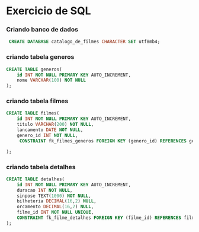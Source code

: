 # Exercicio  de SQL  

### Criando banco de dados

```sql 
 CREATE DATABASE catalogo_de_filmes CHARACTER SET utf8mb4;
``` 

### criando tabela generos 

```sql
CREATE TABLE generos(
    id INT NOT NULL PRIMARY KEY AUTO_INCREMENT,
    nome VARCHAR(100) NOT NULL
);
```  

### criando tabela filmes 

```sql
CREATE TABLE filmes(
    id INT NOT NULL PRIMARY KEY AUTO_INCREMENT,
    titulo VARCHAR(200) NOT NULL, 
    lancamento DATE NOT NULL, 
    genero_id INT NOT NULL, 
     CONSTRAINT fk_filmes_generos FOREIGN KEY (genero_id) REFERENCES generos(id)

);
```  

### criando tabela detalhes

```sql 
CREATE TABLE detalhes( 
    id INT NOT NULL PRIMARY KEY AUTO_INCREMENT, 
    duracao INT NOT NULL, 
    sinpose TEXT(1000) NOT NULL, 
    bilheteria DECIMAL(16,2) NULL,  
    orcamento DECIMAL(16,2) NULL, 
    filme_id INT NOT NULL UNIQUE, 
    CONSTRAINT fk_filme_detalhes FOREIGN KEY (filme_id) REFERENCES filmes(id) -- chave de 1 para 1 de detalhes para filmes
);

```

